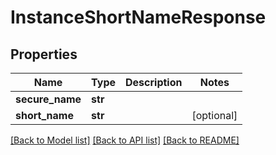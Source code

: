 # InstanceShortNameResponse


## Properties
Name | Type | Description | Notes
------------ | ------------- | ------------- | -------------
**secure_name** | **str** |  | 
**short_name** | **str** |  | [optional] 

[[Back to Model list]](../README.md#documentation-for-models) [[Back to API list]](../README.md#documentation-for-api-endpoints) [[Back to README]](../README.md)


